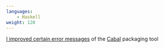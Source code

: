 ```yaml
---
languages:
    - Haskell
weight: 120
---
```


[I improved certain error messages][cabal-errs] of the [Cabal][cabal] packaging
tool

[cabal]: https://www.haskell.org/cabal/
[cabal-errs]: https://github.com/haskell/cabal/pull/1824
